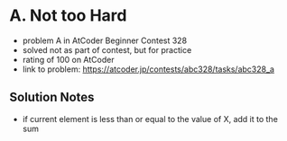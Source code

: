# A. Not too Hard

* problem A in AtCoder Beginner Contest 328
* solved not as part of contest, but for practice
* rating of 100 on AtCoder
* link to problem: https://atcoder.jp/contests/abc328/tasks/abc328_a


## Solution Notes

* if current element is less than or equal to the value of X, add it to the sum